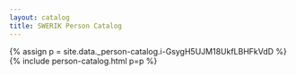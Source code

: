 ```yaml
---
layout: catalog
title: SWERIK Person Catalog
---
```

{% assign p = site.data._person-catalog.i-GsygH5UJM18UkfLBHFkVdD %}
{% include person-catalog.html p=p %}

